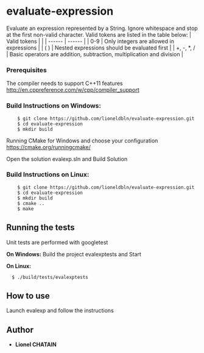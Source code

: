 # evaluate-expression

Evaluate an expression represented by a String.
Ignore whitespace and stop at the first non-valid character.
Valid tokens are listed in the table below:
| Valid tokens |  |
| ------ | ------ |
| 0-9 | Only integers are allowed in expressions |
| ( ) | Nested expressions should be evaluated first |
| +, -, *, / | Basic operators are addition, subtraction, multiplication and division |

### Prerequisites

The compiler needs to support C++11 features
http://en.cppreference.com/w/cpp/compiler_support

### Build Instructions on Windows:

```
    $ git clone https://github.com/lioneldbln/evaluate-expression.git
    $ cd evaluate-expression
    $ mkdir build
```
  Running CMake for Windows and choose your configuration
  https://cmake.org/runningcmake/

  Open the solution evalexp.sln and Build Solution

### Build Instructions on Linux:

```
    $ git clone https://github.com/lioneldbln/evaluate-expression.git
    $ cd evaluate-expression
	$ mkdir build
	$ cmake ..
    $ make
```
## Running the tests

Unit tests are performed with googletest
    
  **On Windows:**
  Build the project evalexptests and Start
  
  **On Linux:**
```
  $ ./build/tests/evalexptests
```

## How to use

Launch evalexp and follow the instructions

## Author

* **Lionel CHATAIN**
